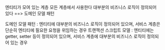 엔티티가 모여 있는 계층
모든 계층에서 사용한다
대부분의 비즈니스 로직이 정의되어 있다 ==> 도메인 모델 패턴

도메인 모델 패턴 : 엔티티에 대부분의 비즈니스 로직이 정의되어 있으며, 서비스 계층은 단순히 엔티티에 필요한 요청을 위임하는 경우
트랜잭션 스크립트 모델 : 엔티티에는 getter, setter 등이 정의되어 있으며, 서비스 계층에 대부분의 비즈니스 로직이 정의되어 있는 경우